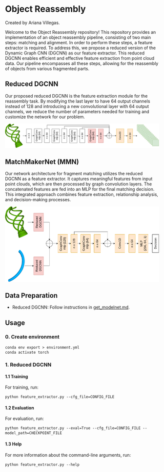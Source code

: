 # **Object Reassembly**
Created by Ariana Villegas.

Welcome to the Object Reassembly repository! This repository provides an implementation of an object reassembly pipeline, consisting of two main steps: matching and alignment. In order to perform these steps, a feature extractor is required. To address this, we propose a reduced version of the Dynamic Graph CNN (DGCNN) as our feature extractor. This reduced DGCNN enables efficient and effective feature extraction from point cloud data. Our pipeline encompasses all these steps, allowing for the reassembly of objects from various fragmented parts.

## **Reduced DGCNN**
Our proposed reduced DGCNN is the feature extraction module for the reassembly task. By modifying the last layer to have 64 output channels instead of 128 and introducing a new convolutional layer with 64 output channels, we reduce the number of parameters needed for training and customize the network for our problem.

<p align="center">
  <img src='figures/reduced_dgcnn.png' width=1000>
</p>

## **MatchMakerNet (MMN)**
Our network architecture for fragment matching utilizes the reduced DGCNN as a feature extractor. It captures meaningful features from input point clouds, which are then processed by graph convolution layers. The concatenated features are fed into an MLP for the final matching decision. This integrated approach combines feature extraction, relationship analysis, and decision-making processes.

<p align="center">
  <img src='figures/correspondence.png' width=800>
</p>

## **Data Preparation**
+ Reduced DGCNN: Follow instructions in [get_modelnet.md](data/get_modelnet.md).

## **Usage**
### **0. Create environment**
~~~
conda env export > environment.yml
conda activate torch
~~~

### **1. Reduced DGCNN**
#### **1.1 Training**
For training, run:
~~~
python feature_extractor.py --cfg_file=CONFIG_FILE
~~~

#### **1.2 Evaluation**
For evaluation, run:
~~~
python feature_extractor.py --eval=True --cfg_file=CONFIG_FILE --model_path=CHECKPOINT_FILE
~~~

#### **1.3 Help**
For more information about the command-line arguments, run:
~~~
python feature_extractor.py --help
~~~
